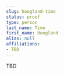```yaml
---
slug: hoogland-timo
status: proof
type: person
last_name: Timo
first_name: Hoogland
alias: null
affiliations:
- TBD
---
```


TBD

